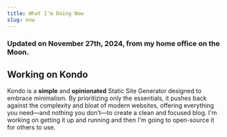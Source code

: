 ```yaml
---
title: What I'm Doing Now
slug: now
---
```


### Updated on November 27th, 2024, from my home office on the Moon.

## Working on Kondo

Kondo is a **simple** and **opinionated** Static Site Generator designed to embrace minimalism. By prioritizing only the essentials, it pushes back against the complexity and bloat of modern websites, offering everything you need—and nothing you don’t—to create a clean and focused blog. I'm working on getting it up and running and then I'm going to open-source it for others to use.

